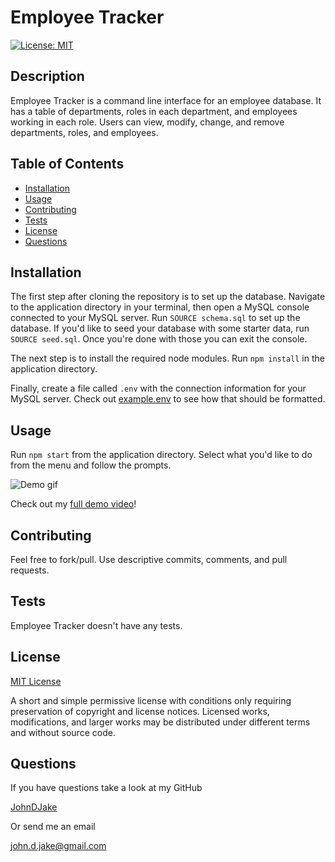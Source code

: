 # Employee Tracker

[![License: MIT](https://img.shields.io/badge/License-MIT-yellow.svg)](https://opensource.org/licenses/MIT)

## Description

Employee Tracker is a command line interface for an employee database. It has a table of departments, roles in each department, and employees working in each role. Users can view, modify, change, and remove departments, roles, and employees.



## Table of Contents

* [Installation](#installation)
* [Usage](#usage)
* [Contributing](#contributing)
* [Tests](#tests)
* [License](#license)
* [Questions](#questions)


## Installation

The first step after cloning the repository is to set up the database.
Navigate to the application directory in your terminal, then open a MySQL console connected to your MySQL server. Run `SOURCE schema.sql` to set up the database. If you'd like to seed your database with some starter data, run `SOURCE seed.sql`. Once you're done with those you can exit the console.

The next step is to install the required node modules. Run `npm install` in the application directory.

Finally, create a file called `.env` with the connection information for your MySQL server. Check out [example.env](example.env) to see how that should be formatted.



## Usage

Run `npm start` from the application directory. Select what you'd like to do from the menu and follow the prompts.

![Demo gif](assets/demo.gif)

Check out my [full demo video](https://drive.google.com/file/d/1o4s7fFWLFn5zYHQLLDRyrpVLFeCTrQNu/view?usp=sharing)!



## Contributing

Feel free to fork/pull. Use descriptive commits, comments, and pull requests.



## Tests

Employee Tracker doesn't have any tests.



## License

[MIT License](https://opensource.org/licenses/MIT)

A short and simple permissive license with conditions only requiring preservation of copyright and license notices. Licensed works, modifications, and larger works may be distributed under different terms and without source code.


## Questions

If you have questions take a look at my GitHub

[JohnDJake](https://github.com/JohnDJake)

Or send me an email

[john.d.jake@gmail.com](mailto:john.d.jake@gmail.com)


